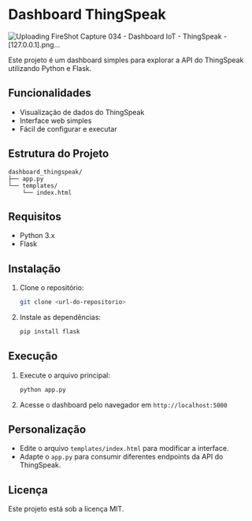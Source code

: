 # Dashboard ThingSpeak
![Uploading FireShot Capture 034 - Dashboard IoT - ThingSpeak - [127.0.0.1].png…]()

Este projeto é um dashboard simples para explorar a API do ThingSpeak utilizando Python e Flask.

## Funcionalidades
- Visualização de dados do ThingSpeak
- Interface web simples
- Fácil de configurar e executar

## Estrutura do Projeto
```
dashboard_thingspeak/
├── app.py
└── templates/
    └── index.html
```

## Requisitos
- Python 3.x
- Flask

## Instalação
1. Clone o repositório:
   ```bash
   git clone <url-do-repositorio>
   ```
2. Instale as dependências:
   ```bash
   pip install flask
   ```

## Execução
1. Execute o arquivo principal:
   ```bash
   python app.py
   ```
2. Acesse o dashboard pelo navegador em `http://localhost:5000`

## Personalização
- Edite o arquivo `templates/index.html` para modificar a interface.
- Adapte o `app.py` para consumir diferentes endpoints da API do ThingSpeak.

## Licença
Este projeto está sob a licença MIT.
